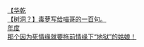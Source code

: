 [【华乾](http://tieba.baidu.com/p/3570402649?see_lz=1&pn=)   
[【树洞？】毒萝写给喵哥的一百句。](http://tieba.baidu.com/p/3571287027?see_lz=1&pn=)   
[年度](http://tieba.baidu.com/p/3570077073?see_lz=1&pn=)   
[那个因为死情缘就要拖前情缘下“地狱”的姑娘！](http://tieba.baidu.com/p/3570591319?see_lz=1&pn=)   
